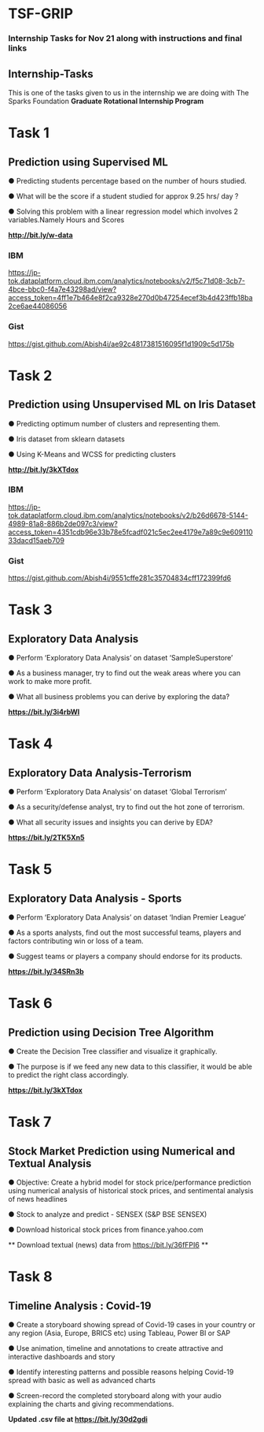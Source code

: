 # TSF-GRIP
### Internship Tasks for Nov 21 along with instructions and final links

## Internship-Tasks
This is one of the tasks given to us in the internship we are doing with The Sparks Foundation __Graduate Rotational Internship Program__

# Task 1

## Prediction using Supervised ML 

● Predicting students percentage based on the number of hours studied.

● What will be the score if a student studied for approx 9.25 hrs/ day ?

● Solving this problem with a linear regression model which involves 2 variables.Namely Hours and Scores 

**http://bit.ly/w-data**

### IBM
https://jp-tok.dataplatform.cloud.ibm.com/analytics/notebooks/v2/f5c71d08-3cb7-4bce-bbc0-f4a7e43298ad/view?access_token=4ff1e7b464e8f2ca9328e270d0b47254ecef3b4d423ffb18ba2ce6ae44086056

### Gist

https://gist.github.com/Abish4i/ae92c4817381516095f1d1909c5d175b

# Task 2

## Prediction using Unsupervised ML on Iris Dataset 

● Predicting optimum number of clusters and representing them.

● Iris dataset from sklearn datasets

●  Using K-Means and WCSS for predicting clusters

__http://bit.ly/3kXTdox__

### IBM

https://jp-tok.dataplatform.cloud.ibm.com/analytics/notebooks/v2/b26d6678-5144-4989-81a8-886b2de097c3/view?access_token=4351cdb96e33b78e5fcadf021c5ec2ee4179e7a89c9e60911033dacd15aeb709

### Gist

https://gist.github.com/Abish4i/9551cffe281c35704834cff172399fd6

# Task 3

## Exploratory Data Analysis 

● Perform ‘Exploratory Data Analysis’ on dataset  ‘SampleSuperstore’

● As a business manager, try to find out the weak areas where you can work to make more profit. 

● What all business problems you can derive by exploring the  data? 

__https://bit.ly/3i4rbWl__

# Task 4

## Exploratory Data Analysis-Terrorism

● Perform ‘Exploratory Data Analysis’ on dataset  ‘Global Terrorism’ 

● As a security/defense analyst, try to find out the hot zone of terrorism.

● What all security issues and insights you can derive by EDA? 

__https://bit.ly/2TK5Xn5__

# Task 5

## Exploratory Data Analysis - Sports 

● Perform ‘Exploratory Data Analysis’ on dataset  ‘Indian Premier League’ 

● As a sports analysts, find out the most successful teams, players and factors contributing win or loss of a team.

● Suggest teams or players a company should endorse for its products.

__https://bit.ly/34SRn3b__

# Task 6

## Prediction using Decision Tree Algorithm 

● Create the Decision Tree classifier and visualize it graphically. 

● The purpose is if we feed any new data to this  classifier, it would be able to predict the right class accordingly. 

**https://bit.ly/3kXTdox**

# Task 7

## Stock Market Prediction using Numerical and Textual Analysis 

● Objective: Create a hybrid model for stock price/performance prediction using numerical analysis of historical stock prices, and sentimental analysis of news headlines 

● Stock to analyze and predict - SENSEX (S&P BSE SENSEX)

● Download historical stock prices from finance.yahoo.com

** Download textual (news) data from https://bit.ly/36fFPI6 **

# Task 8

## Timeline Analysis : Covid-19

● Create a storyboard showing spread of Covid-19 cases in your country or any region (Asia, Europe, BRICS etc) using Tableau, Power BI or SAP

● Use animation, timeline and annotations to create attractive and interactive dashboards and story

● Identify interesting patterns and possible reasons helping Covid-19 spread with basic as well as advanced charts

● Screen-record the completed storyboard along with your audio explaining the charts and giving recommendations.

**Updated .csv file at 
https://bit.ly/30d2gdi**
